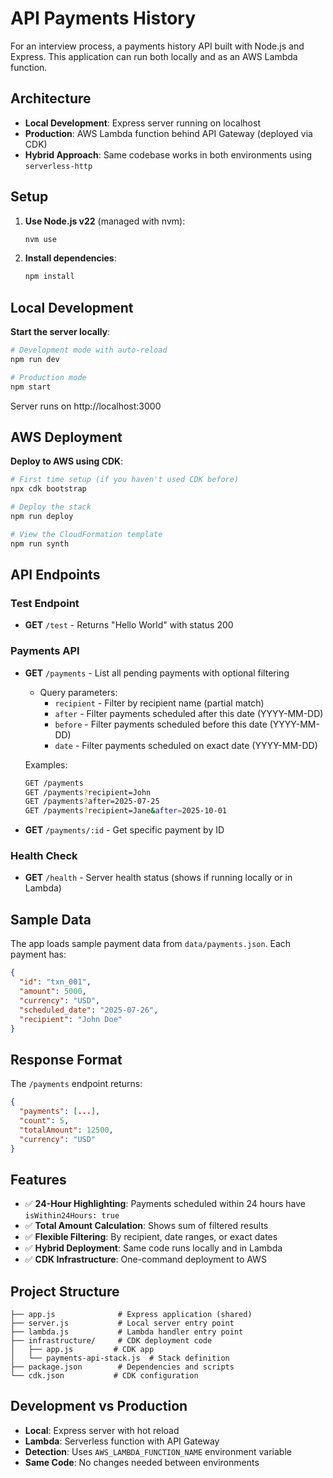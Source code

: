 # API Payments History

For an interview process, a payments history API built with Node.js and Express. This application can run both locally and as an AWS Lambda function.

## Architecture

- **Local Development**: Express server running on localhost
- **Production**: AWS Lambda function behind API Gateway (deployed via CDK)
- **Hybrid Approach**: Same codebase works in both environments using `serverless-http`

## Setup

1. **Use Node.js v22** (managed with nvm):
   ```bash
   nvm use
   ```

2. **Install dependencies**:
   ```bash
   npm install
   ```

## Local Development

**Start the server locally**:
```bash
# Development mode with auto-reload
npm run dev

# Production mode
npm start
```

Server runs on http://localhost:3000

## AWS Deployment

**Deploy to AWS using CDK**:
```bash
# First time setup (if you haven't used CDK before)
npx cdk bootstrap

# Deploy the stack
npm run deploy

# View the CloudFormation template
npm run synth
```

## API Endpoints

### Test Endpoint
- **GET** `/test` - Returns "Hello World" with status 200

### Payments API
- **GET** `/payments` - List all pending payments with optional filtering
  - Query parameters:
    - `recipient` - Filter by recipient name (partial match)
    - `after` - Filter payments scheduled after this date (YYYY-MM-DD)
    - `before` - Filter payments scheduled before this date (YYYY-MM-DD)
    - `date` - Filter payments scheduled on exact date (YYYY-MM-DD)
  
  Examples:
  ```bash
  GET /payments
  GET /payments?recipient=John
  GET /payments?after=2025-07-25
  GET /payments?recipient=Jane&after=2025-10-01
  ```

- **GET** `/payments/:id` - Get specific payment by ID

### Health Check
- **GET** `/health` - Server health status (shows if running locally or in Lambda)

## Sample Data

The app loads sample payment data from `data/payments.json`. Each payment has:
```json
{
  "id": "txn_001",
  "amount": 5000,
  "currency": "USD",
  "scheduled_date": "2025-07-26",
  "recipient": "John Doe"
}
```

## Response Format

The `/payments` endpoint returns:
```json
{
  "payments": [...],
  "count": 5,
  "totalAmount": 12500,
  "currency": "USD"
}
```

## Features

- ✅ **24-Hour Highlighting**: Payments scheduled within 24 hours have `isWithin24Hours: true`
- ✅ **Total Amount Calculation**: Shows sum of filtered results
- ✅ **Flexible Filtering**: By recipient, date ranges, or exact dates
- ✅ **Hybrid Deployment**: Same code runs locally and in Lambda
- ✅ **CDK Infrastructure**: One-command deployment to AWS

## Project Structure

```
├── app.js              # Express application (shared)
├── server.js           # Local server entry point
├── lambda.js           # Lambda handler entry point
├── infrastructure/     # CDK deployment code
│   ├── app.js         # CDK app
│   └── payments-api-stack.js  # Stack definition
├── package.json        # Dependencies and scripts
└── cdk.json           # CDK configuration
```

## Development vs Production

- **Local**: Express server with hot reload
- **Lambda**: Serverless function with API Gateway
- **Detection**: Uses `AWS_LAMBDA_FUNCTION_NAME` environment variable
- **Same Code**: No changes needed between environments